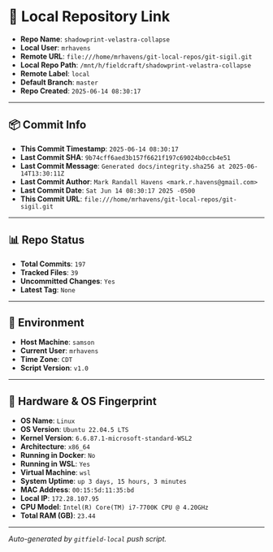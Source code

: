 # 🔗 Local Repository Link

- **Repo Name**: `shadowprint-velastra-collapse`
- **Local User**: `mrhavens`
- **Remote URL**: `file:///home/mrhavens/git-local-repos/git-sigil.git`
- **Local Repo Path**: `/mnt/h/fieldcraft/shadowprint-velastra-collapse`
- **Remote Label**: `local`
- **Default Branch**: `master`
- **Repo Created**: `2025-06-14 08:30:17`

---

## 📦 Commit Info

- **This Commit Timestamp**: `2025-06-14 08:30:17`
- **Last Commit SHA**: `9b74cff6aed3b157f6621f197c69024b0ccb4e51`
- **Last Commit Message**: `Generated docs/integrity.sha256 at 2025-06-14T13:30:11Z`
- **Last Commit Author**: `Mark Randall Havens <mark.r.havens@gmail.com>`
- **Last Commit Date**: `Sat Jun 14 08:30:17 2025 -0500`
- **This Commit URL**: `file:///home/mrhavens/git-local-repos/git-sigil.git`

---

## 📊 Repo Status

- **Total Commits**: `197`
- **Tracked Files**: `39`
- **Uncommitted Changes**: `Yes`
- **Latest Tag**: `None`

---

## 🧭 Environment

- **Host Machine**: `samson`
- **Current User**: `mrhavens`
- **Time Zone**: `CDT`
- **Script Version**: `v1.0`

---

## 🧬 Hardware & OS Fingerprint

- **OS Name**: `Linux`
- **OS Version**: `Ubuntu 22.04.5 LTS`
- **Kernel Version**: `6.6.87.1-microsoft-standard-WSL2`
- **Architecture**: `x86_64`
- **Running in Docker**: `No`
- **Running in WSL**: `Yes`
- **Virtual Machine**: `wsl`
- **System Uptime**: `up 3 days, 15 hours, 3 minutes`
- **MAC Address**: `00:15:5d:11:35:bd`
- **Local IP**: `172.28.107.95`
- **CPU Model**: `Intel(R) Core(TM) i7-7700K CPU @ 4.20GHz`
- **Total RAM (GB)**: `23.44`

---

_Auto-generated by `gitfield-local` push script._
